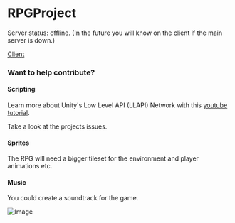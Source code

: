 # RPGProject

Server status: offline. (In the future you will know on the client if the main server is down.)

[Client](https://github.com/valkyrienyanko/RPGProject/releases)

### Want to help contribute?

#### Scripting
Learn more about Unity's Low Level API (LLAPI) Network with this [youtube tutorial](https://www.youtube.com/watch?v=qGkkaNkq8co).

Take a look at the projects issues.

#### Sprites
The RPG will need a bigger tileset for the environment and player animations etc.

#### Music
You could create a soundtrack for the game.

![Image](https://i.imgur.com/EW5v5b9.png)
